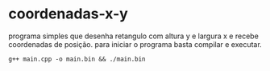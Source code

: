 # coordenadas-x-y
programa simples que desenha retangulo com altura y e largura x e recebe coordenadas de posição.
para iniciar o programa basta compilar e executar.
```shell
g++ main.cpp -o main.bin && ./main.bin

```
